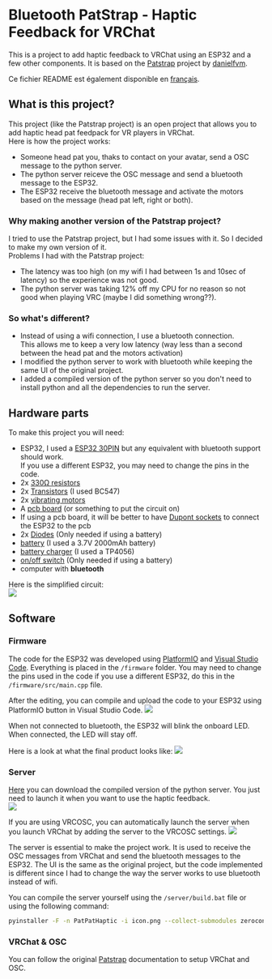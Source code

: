 # Bluetooth PatStrap - Haptic Feedback for VRChat
This is a project to add haptic feedback to VRChat using an ESP32 and a few other components. It is based on the [Patstrap](https://github.com/danielfvm/Patstrap) project by [danielfvm](https://github.com/danielfvm).

Ce fichier README est également disponible en [français](https://github.com/kikookraft/HapticPatPat/blob/main/README_FR.md).

## What is this project?
This project (like the Patstrap project) is an open project that allows you to add haptic head pat feedpack for VR players in VRChat.  
Here is how the project works:
- Someone head pat you, thaks to contact on your avatar, send a OSC message to the python server.
- The python server reiceve the OSC message and send a bluetooth message to the ESP32.
- The ESP32 receive the bluetooth message and activate the motors based on the message (head pat left, right or both).

### Why making another version of the Patstrap project?
I tried to use the Patstrap project, but I had some issues with it. So I decided to make my own version of it.  
Problems I had with the Patstrap project:
- The latency was too high (on my wifi I had between 1s and 10sec of latency) so the experience was not good.
- The python server was taking 12% off my CPU for no reason so not good when playing VRC (maybe I did something wrong??).

### So what's different?
- Instead of using a wifi connection, I use a bluetooth connection.   
This allows me to keep a very low latency
 (way less than a second between the head pat and the motors activation)
- I modified the python server to work with bluetooth while keeping the same UI of the original project.
- I added a compiled version of the python server so you don't need to install python and all the dependencies to run the server.

## Hardware parts
To make this project you will need:
- ESP32, I used a [ESP32 30PIN](https://aliexpress.com/item/1005005970816555.html) but any equivalent with bluetooth support should work.  
If you use a different ESP32, you may need to change the pins in the code.
- 2x [330Ω resistors](https://aliexpress.com/item/1005006362959267.html)
- 2x [Transistors](https://aliexpress.com/item/1005005755402536.html) (I used BC547)
- 2x [vibrating motors](https://aliexpress.com/item/1005001446097852.html)
- A [pcb board](https://aliexpress.com/item/1005006365975004.html) (or something to put the circuit on)
- If using a pcb board, it will be better to have [Dupont sockets](https://amzn.eu/d/i0pZoIV) to connect the ESP32 to the pcb
- 2x [Diodes](https://aliexpress.com/item/1005006054373731.html) (Only needed if using a battery)
- [battery](https://www.amazon.com/dp/B0B7N2T1TD?psc=1&ref=ppx_yo2ov_dt_b_product_details) (I used a 3.7V 2000mAh battery)
- [battery charger](https://aliexpress.com/item/1005006274938832.html) (I used a TP4056)
- [on/off switch](https://aliexpress.com/item/1005003938856402.html) (Only needed if using a battery)
- computer with **bluetooth**   
 
Here is the simplified circuit:  
![](https://raw.githubusercontent.com/kikookraft/HapticPatPat/main/img/final_circuit.png)

## Software
### Firmware
The code for the ESP32 was developed using [PlatformIO](https://platformio.org/platformio-ide) and [Visual Studio Code](https://code.visualstudio.com/).
Everything is placed in the `/firmware` folder.
You may need to change the pins used in the code if you use a different ESP32, do this in the `/firmware/src/main.cpp` file.

After the editing, you can compile and upload the code to your ESP32 using PlatformIO button in Visual Studio Code.
![](https://raw.githubusercontent.com/kikookraft/HapticPatPat/main/img/vsc.png)

When not connected to bluetooth, the ESP32 will blink the onboard LED. When connected, the LED will stay off.

Here is a look at what the final product looks like:
![](https://raw.githubusercontent.com/kikookraft/HapticPatPat/main/img/geek_sandwich.jpg)

### Server
[Here](https://github.com/kikookraft/HapticPatPat/releases) you can download the compiled version of the python server.
You just need to launch it when you want to use the haptic feedback.  
![](https://raw.githubusercontent.com/kikookraft/HapticPatPat/main/img/UI.png)

If you are using VRCOSC, you can automatically launch the server when you launch VRChat by adding the server to the VRCOSC settings. 
![](https://raw.githubusercontent.com/kikookraft/HapticPatPat/main/img/vrcosc.png)

The server is essential to make the project work. It is used to receive the OSC messages from VRChat and send the bluetooth messages to the ESP32.
The UI is the same as the original project, but the code implemented is different since I had to change the way the server works to use bluetooth instead of wifi.

You can compile the server yourself using the `/server/build.bat` file or using the following command:
``` bash
pyinstaller -F -n PatPatHaptic -i icon.png --collect-submodules zeroconf --noconsole .\server\main.py
```
### VRChat & OSC
You can follow the original [Patstrap](https://github.com/danielfvm/Patstrap?tab=readme-ov-file#vrchat) documentation to setup VRChat and OSC.